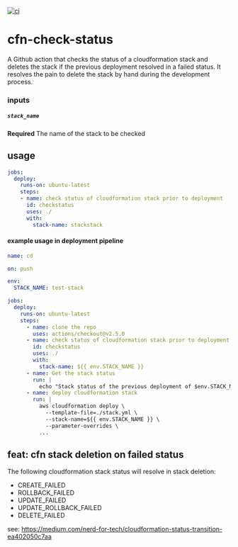 [![ci](https://github.com/Balou9/cfn-check-status/workflows/ci/badge.svg)](https://github.com/Balou9/cfn-check-status/actions)

# cfn-check-status

A Github action that checks the status of a cloudformation stack and deletes the stack if the previous deployment resolved in a failed status. It resolves the pain to delete the stack by hand during the development process.


### inputs

##### `stack_name`

**Required** The name of the stack to be checked

## usage

```yml
jobs:
  deploy:
    runs-on: ubuntu-latest
    steps:  
    - name: check status of cloudformation stack prior to deployment
      id: checkstatus
      uses: ./
      with:
        stack-name: stackstack
```

#### example usage in deployment pipeline

```yml
name: cd

on: push

env:
  STACK_NAME: test-stack

jobs:
  deploy:
    runs-on: ubuntu-latest
    steps:
      - name: clone the repo
        uses: actions/checkout@v2.5.0
      - name: check status of cloudformation stack prior to deployment
        id: checkstatus
        uses: ./
        with:
          stack-name: ${{ env.STACK_NAME }}
      - name: Get the stack status
        run: |
          echo "Stack status of the previous deployment of $env.STACK_NAME was ${{ steps.checkstatus.outputs }}"
      - name: deploy cloudformation stack
        run: |
          aws cloudformation deploy \
            --template-file=./stack.yml \
            --stack-name=${{ env.STACK_NAME }} \
            --parameter-overrides \
          ...
```

## feat: cfn stack deletion on failed status

The following cloudformation stack status will resolve in stack deletion:

- CREATE_FAILED
- ROLLBACK_FAILED
- UPDATE_FAILED
- UPDATE_ROLLBACK_FAILED
- DELETE_FAILED

see: https://medium.com/nerd-for-tech/cloudformation-status-transition-ea402050c7aa
